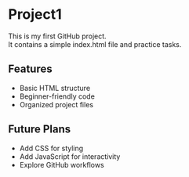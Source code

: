 # Project1

This is my first GitHub project.  
It contains a simple index.html file and practice tasks.  

## Features
- Basic HTML structure  
- Beginner-friendly code  
- Organized project files  

## Future Plans
- Add CSS for styling  
- Add JavaScript for interactivity  
- Explore GitHub workflows
